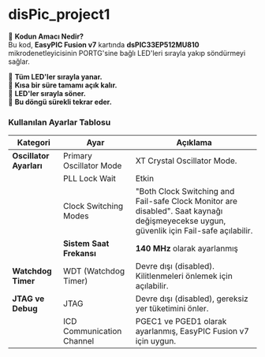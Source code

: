 # disPic_project1

📌 **Kodun Amacı Nedir?**  
Bu kod, **EasyPIC Fusion v7** kartında **dsPIC33EP512MU810** mikrodenetleyicisinin PORTG'sine bağlı LED'leri sırayla yakıp söndürmeyi sağlar.

🔹 **Tüm LED'ler sırayla yanar.**  
🔹 **Kısa bir süre tamamı açık kalır.**  
🔹 **LED'ler sırayla söner.**  
🔹 **Bu döngü sürekli tekrar eder.**  


### Kullanılan Ayarlar Tablosu  

| **Kategori**           | **Ayar**                                      | **Açıklama** |
|------------------------|----------------------------------------------|--------------|
| **Oscillator Ayarları** | Primary Oscillator Mode | XT Crystal Oscillator Mode.|
|                        | PLL Lock Wait | Etkin |
|                        | Clock Switching Modes | "Both Clock Switching and Fail-safe Clock Monitor are disabled". Saat kaynağı değişmeyecekse uygun, güvenlik için Fail-safe açılabilir. |
|                        | **Sistem Saat Frekansı** | **140 MHz** olarak ayarlanmış |
| **Watchdog Timer**     | WDT (Watchdog Timer) | Devre dışı (disabled). Kilitlenmeleri önlemek için açılabilir. |
| **JTAG ve Debug**      | JTAG | Devre dışı (disabled), gereksiz yer tüketimini önler. |
|                        | ICD Communication Channel | PGEC1 ve PGED1 olarak ayarlanmış, EasyPIC Fusion v7 için uygun. |


